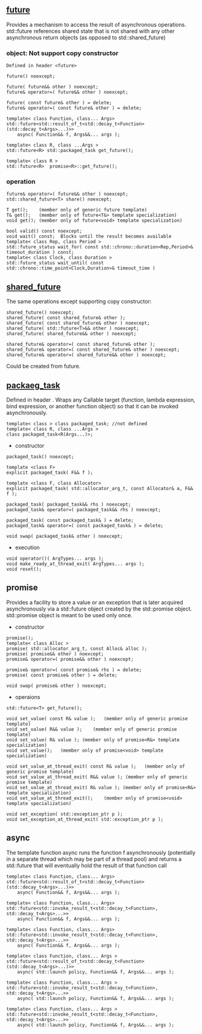 ## [ future<T> ](https://en.cppreference.com/w/cpp/thread/future)
Provides a mechanism to access the result of asynchronous operations.  std::future references shared state that is not shared with any other asynchronous return objects (as opposed to std::shared_future)

### object: Not support copy constructor
```
Defined in header <future>

future() noexcept;

future( future&& other ) noexcept;
future& operator=( future&& other ) noexcept;

future( const future& other ) = delete;
future& operator=( const future& other ) = delete;

template< class Function, class... Args>
std::future<std::result_of_t<std::decay_t<Function>(std::decay_t<Args>...)>>
    async( Function&& f, Args&&... args );
    
template< class R, class ...Args > 
std::future<R> std::packaged_task get_future();

template< class R > 
std::future<R>  promise<R>::get_future();

```

### operation
```
future& operator=( future&& other ) noexcept;
std::shared_future<T> share() noexcept;

T get(); 	(member only of generic future template)
T& get();	(member only of future<T&> template specialization)
void get();	(member only of future<void> template specialization)

bool valid() const noexcept;
void wait() const;  Blocks until the result becomes available
template< class Rep, class Period >
std::future_status wait_for( const std::chrono::duration<Rep,Period>& timeout_duration ) const;
template< class Clock, class Duration >
std::future_status wait_until( const std::chrono::time_point<Clock,Duration>& timeout_time )
```
## [shared_future](https://en.cppreference.com/w/cpp/thread/shared_future)
The same operations except supporting copy constructor:
```
shared_future() noexcept;
shared_future( const shared_future& other );
shared_future( const shared_future& other ) noexcept;
shared_future( std::future<T>&& other ) noexcept;
shared_future( shared_future&& other ) noexcept;

shared_future& operator=( const shared_future& other );
shared_future& operator=( const shared_future& other ) noexcept;
shared_future& operator=( shared_future&& other ) noexcept;
```
Could be created from future. 

## [packaeg_task](https://en.cppreference.com/w/cpp/thread/packaged_task)
Defined in header <future>.
Wraps any Callable target (function, lambda expression, bind expression, or another function object) so that it can be invoked asynchronously.
    
```
template< class > class packaged_task; //not defined
template< class R, class ...Args > 
class packaged_task<R(Args...)>;
```
- constructor
```
packaged_task() noexcept;

template <class F>
explicit packaged_task( F&& f );

template <class F, class Allocator>
explicit packaged_task( std::allocator_arg_t, const Allocator& a, F&& f );

packaged_task( packaged_task&& rhs ) noexcept;
packaged_task& operator=( packaged_task&& rhs ) noexcept;
    
packaged_task( const packaged_task& ) = delete;    
packaged_task& operator=( const packaged_task& ) = delete;

void swap( packaged_task& other ) noexcept;
```

- execution
```
void operator()( ArgTypes... args );
void make_ready_at_thread_exit( ArgTypes... args );
void reset();
```

## promise
Provides a facility to store a value or an exception that is later acquired asynchronously via a std::future object created by the std::promise object. std::promise object is meant to be used only once.

- constructor
```
promise();
template< class Alloc >
promise( std::allocator_arg_t, const Alloc& alloc );
promise( promise&& other ) noexcept;
promise& operator=( promise&& other ) noexcept;

promise& operator=( const promise& rhs ) = delete;
promise( const promise& other ) = delete;

void swap( promise& other ) noexcept;
```

- operaions
```
std::future<T> get_future();

void set_value( const R& value );   (member only of generic promise template)
void set_value( R&& value );	(member only of generic promise template)
void set_value( R& value ); (member only of promise<R&> template specialization)
void set_value();	(member only of promise<void> template specialization)

void set_value_at_thread_exit( const R& value );   (member only of generic promise template)
void set_value_at_thread_exit( R&& value );	(member only of generic promise template)
void set_value_at_thread_exit( R& value ); (member only of promise<R&> template specialization)
void set_value_at_thread_exit();	(member only of promise<void> template specialization)

void set_exception( std::exception_ptr p );
void set_exception_at_thread_exit( std::exception_ptr p );
```

## async
The template function async runs the function f asynchronously (potentially in a separate thread which may be part of a thread pool) and returns a std::future that will eventually hold the result of that function call
```
template< class Function, class... Args>
std::future<std::result_of_t<std::decay_t<Function>(std::decay_t<Args>...)>>
    async( Function&& f, Args&&... args );

template< class Function, class... Args>
std::future<std::invoke_result_t<std::decay_t<Function>, std::decay_t<Args>...>>
    async( Function&& f, Args&&... args );

template< class Function, class... Args>
std::future<std::invoke_result_t<std::decay_t<Function>, std::decay_t<Args>...>>
    async( Function&& f, Args&&... args );

template< class Function, class... Args >
std::future<std::result_of_t<std::decay_t<Function>(std::decay_t<Args>...)>>
    async( std::launch policy, Function&& f, Args&&... args );

template< class Function, class... Args >
std::future<std::invoke_result_t<std::decay_t<Function>, std::decay_t<Args>...>>
    async( std::launch policy, Function&& f, Args&&... args );

template< class Function, class... Args >
std::future<std::invoke_result_t<std::decay_t<Function>, std::decay_t<Args>...>>
    async( std::launch policy, Function&& f, Args&&... args );
```
